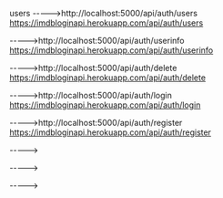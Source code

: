 users
----->http://localhost:5000/api/auth/users
https://imdbloginapi.herokuapp.com/api/auth/users

----->http://localhost:5000/api/auth/userinfo
https://imdbloginapi.herokuapp.com/api/auth/userinfo

----->http://localhost:5000/api/auth/delete
https://imdbloginapi.herokuapp.com/api/auth/delete

----->http://localhost:5000/api/auth/login
https://imdbloginapi.herokuapp.com/api/auth/login

----->http://localhost:5000/api/auth/register
https://imdbloginapi.herokuapp.com/api/auth/register

----->

----->

----->
